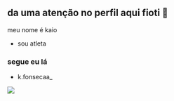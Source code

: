 ## da uma atenção no perfil aqui fioti 💎

meu nome é kaio

- sou atleta

### segue eu lá 
- k.fonsecaa_

![](https://media.tenor.com/GHpbIHPwhHUAAAAi/pessi.gif)
